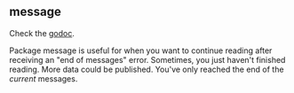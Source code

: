 message
-------

Check the [godoc](http://godoc.org/github.com/twmb/message).

Package message is useful for when you want to continue reading
after receiving an "end of messages" error. Sometimes, you just
haven't finished reading. More data could be published. You've
only reached the end of the *current* messages.
